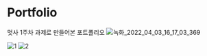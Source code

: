 # Portfolio
멋사 1주차 과제로 만들어본 포트폴리오
![녹화_2022_04_03_16_17_03_369](https://user-images.githubusercontent.com/101965666/161416320-d75ea266-3b0e-43cf-b5be-fbb0a4fae75c.gif)


![1](https://user-images.githubusercontent.com/101965666/161416384-b2bd9405-447d-432b-b6ae-bf5bcdbdff8a.PNG)
![2](https://user-images.githubusercontent.com/101965666/161416389-e090cdc3-9b37-43dc-83d0-693408418c28.PNG)
